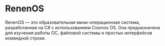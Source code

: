 # RenenOS
RenenOS — это образовательная мини-операционная система, разработанная на C# с использованием Cosmos OS. Она предназначена для изучения работы ОС, файловой системы и простых интерфейсов командной строки.

